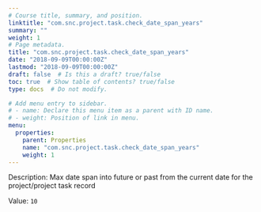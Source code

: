 ```yaml
---
# Course title, summary, and position.
linktitle: "com.snc.project.task.check_date_span_years"
summary: ""
weight: 1
# Page metadata.
title: "com.snc.project.task.check_date_span_years"
date: "2018-09-09T00:00:00Z"
lastmod: "2018-09-09T00:00:00Z"
draft: false  # Is this a draft? true/false
toc: true  # Show table of contents? true/false
type: docs  # Do not modify.

# Add menu entry to sidebar.
# - name: Declare this menu item as a parent with ID name.
# - weight: Position of link in menu.
menu:
  properties:
    parent: Properties
    name: "com.snc.project.task.check_date_span_years"
    weight: 1
---
```


Description: Max date span into future or past from the current date for the project/project task record


Value: `10`